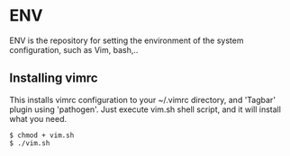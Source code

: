 
# ENV
ENV is the repository for setting the environment of the system configuration,
such as Vim, bash,..


## Installing vimrc
This installs vimrc configuration to your ~/.vimrc directory, 
and 'Tagbar' plugin using 'pathogen'.
Just execute vim.sh shell script, and it will install what you need.

```
$ chmod + vim.sh
$ ./vim.sh
```
